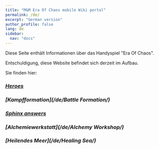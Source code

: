 ```yaml
---
title: "M&M Era Of Chaos mobile Wiki portal"
permalink: /de/
excerpt: "German version"
author_profile: false
lang: de
sidebar:
  nav: "docs"
---
```


Diese Seite enthält Informationen über das Handyspiel "Era Of Chaos".

Entschuldigung, diese Website befindet sich derzeit im Aufbau.

Sie finden hier:
### <i class="fas fa-chess-king"/>  [Heroes](/de/heroes/) 
### <i class="fab fa-battle-net"/>  [Kampfformation](/de/Battle Formation/)
### <i class="fas fa-question-circle"/>  [Sphinx answers](/de/sphinx/)
### <i class="fas fa-place-of-worship"/>  [Alchemiewerkstatt](/de/Alchemy Workshop/)
### <i class="fas fa-water"/>  [Heilendes Meer](/de/Healing Sea/)




